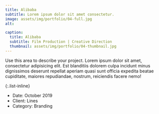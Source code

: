 ```yaml
---
title: Alibaba
subtitle: Lorem ipsum dolor sit amet consectetur.
image: assets/img/portfolio/04-full.jpg
alt: 

caption:
  title: Alibaba
  subtitle: Film Production | Creative Direction
  thumbnail: assets/img/portfolio/04-thumbnail.jpg
---
```

Use this area to describe your project. Lorem ipsum dolor sit amet, consectetur adipisicing elit. Est blanditiis dolorem culpa incidunt minus dignissimos deserunt repellat aperiam quasi sunt officia expedita beatae cupiditate, maiores repudiandae, nostrum, reiciendis facere nemo!

{:.list-inline}
- Date: October 2019
- Client: Lines
- Category: Branding

